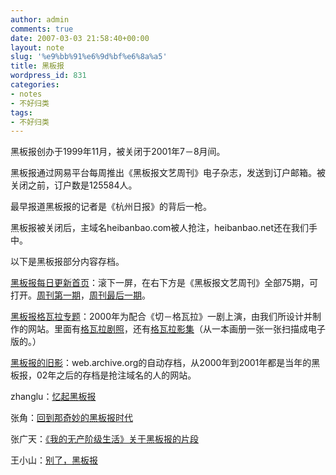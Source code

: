 ```yaml
---
author: admin
comments: true
date: 2007-03-03 21:58:40+00:00
layout: note
slug: '%e9%bb%91%e6%9d%bf%e6%8a%a5'
title: 黑板报
wordpress_id: 831
categories:
- notes
- 不好归类
tags:
- 不好归类
---
```


黑板报创办于1999年11月，被关闭于2001年7－8月间。

黑板报通过网易平台每周推出《黑板报文艺周刊》电子杂志，发送到订户邮箱。被关闭之前，订户数是125584人。

最早报道黑板报的记者是《杭州日报》的背后一枪。

黑板报被关闭后，主域名heibanbao.com被人抢注，heibanbao.net还在我们手中。

以下是黑板报部分内容存档。

[黑板报每日更新首页](http://www.wangpei.net/heibanbao/today/)：滚下一屏，在右下方是《黑板报文艺周刊》全部75期，可打开。[周刊第一期](http://www.wangpei.net/heibanbao/today/weekly/991112.htm)，[周刊最后一期](http://www.wangpei.net/heibanbao/today/weekly/20010825.htm)。

[黑板报格瓦拉专题](http://www.wangpei.net/heibanbao/today/)：2000年为配合《切－格瓦拉》一剧上演，由我们所设计并制作的网站。里面有[格瓦拉剧照](http://www.wangpei.net/heibanbao/che/info/58night1.htm)，还有[格瓦拉影集](http://www.wangpei.net/heibanbao/che/gallery/index.htm)（从一本画册一张一张扫描成电子版的。）

[黑板报的旧影](http://heibanbao.net/)：web.archive.org的自动存档，从2000年到2001年都是当年的黑板报，02年之后的存档是抢注域名的人的网站。

zhanglu：[忆起黑板报](http://www.zhanglu.net/2007/03/04/12/)

张角：[回到那奇妙的黑板报时代](http://blog.sina.com.cn/u/3c69465d010007cm)

张广天：[《我的无产阶级生活》关于黑板报的片段](http://ent.sina.com.cn/h/2003-07-24/1815176042.html)

王小山：[别了，黑板报](http://www.anlis.net/cgi-bin/lb5000/topic-6-55-0-450-.htm)
